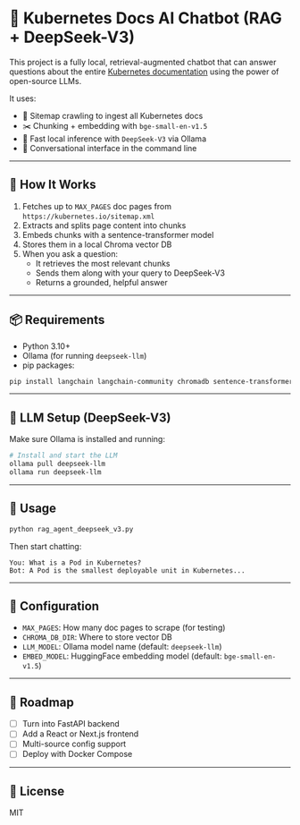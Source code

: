 # 🧠 Kubernetes Docs AI Chatbot (RAG + DeepSeek-V3)

This project is a fully local, retrieval-augmented chatbot that can answer questions about the entire [Kubernetes documentation](https://kubernetes.io/docs/) using the power of open-source LLMs.

It uses:
- 🧾 Sitemap crawling to ingest all Kubernetes docs
- ✂️ Chunking + embedding with `bge-small-en-v1.5`
- 🧠 Fast local inference with `DeepSeek-V3` via Ollama
- 💬 Conversational interface in the command line

---

## 🚀 How It Works

1. Fetches up to `MAX_PAGES` doc pages from `https://kubernetes.io/sitemap.xml`
2. Extracts and splits page content into chunks
3. Embeds chunks with a sentence-transformer model
4. Stores them in a local Chroma vector DB
5. When you ask a question:
   - It retrieves the most relevant chunks
   - Sends them along with your query to DeepSeek-V3
   - Returns a grounded, helpful answer

---

## 📦 Requirements

- Python 3.10+
- Ollama (for running `deepseek-llm`)
- pip packages:

```bash
pip install langchain langchain-community chromadb sentence-transformers bs4 requests
```

---

## 🧠 LLM Setup (DeepSeek-V3)

Make sure Ollama is installed and running:

```bash
# Install and start the LLM
ollama pull deepseek-llm
ollama run deepseek-llm
```

---

## 💬 Usage

```bash
python rag_agent_deepseek_v3.py
```

Then start chatting:

```
You: What is a Pod in Kubernetes?
Bot: A Pod is the smallest deployable unit in Kubernetes...
```

---

## 🧰 Configuration

- `MAX_PAGES`: How many doc pages to scrape (for testing)
- `CHROMA_DB_DIR`: Where to store vector DB
- `LLM_MODEL`: Ollama model name (default: `deepseek-llm`)
- `EMBED_MODEL`: HuggingFace embedding model (default: `bge-small-en-v1.5`)

---

## 📌 Roadmap

- [ ] Turn into FastAPI backend
- [ ] Add a React or Next.js frontend
- [ ] Multi-source config support
- [ ] Deploy with Docker Compose

---

## 📜 License

MIT
